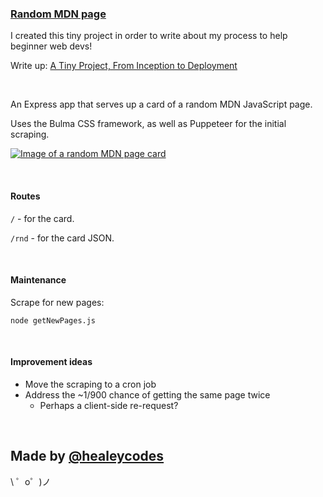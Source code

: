 ### [Random MDN page](https://random-mdn-page.glitch.me/)

I created this tiny project in order to write about my process to help beginner web devs!

Write up: [A Tiny Project, From Inception to Deployment](https://healeycodes.com/tiny-project-to-completion)

<br>

An Express app that serves up a card of a random MDN JavaScript page.

Uses the Bulma CSS framework, as well as Puppeteer for the initial scraping.

[![](https://github.com/healeycodes/random-mdn-page/blob/master/rnd-mdn-preview.png "Image of a random MDN page card")](https://random-mdn-page.glitch.me/)

<br>

#### Routes

`/` - for the card.

`/rnd` - for the card JSON.

<br>

#### Maintenance

Scrape for new pages:

`node getNewPages.js`

<br>

#### Improvement ideas

- Move the scraping to a cron job
- Address the ~1/900 chance of getting the same page twice
  - Perhaps a client-side re-request?
<br>

Made by [@healeycodes](https://twitter.com/healeycodes)
-------------------

\ ゜o゜)ノ
